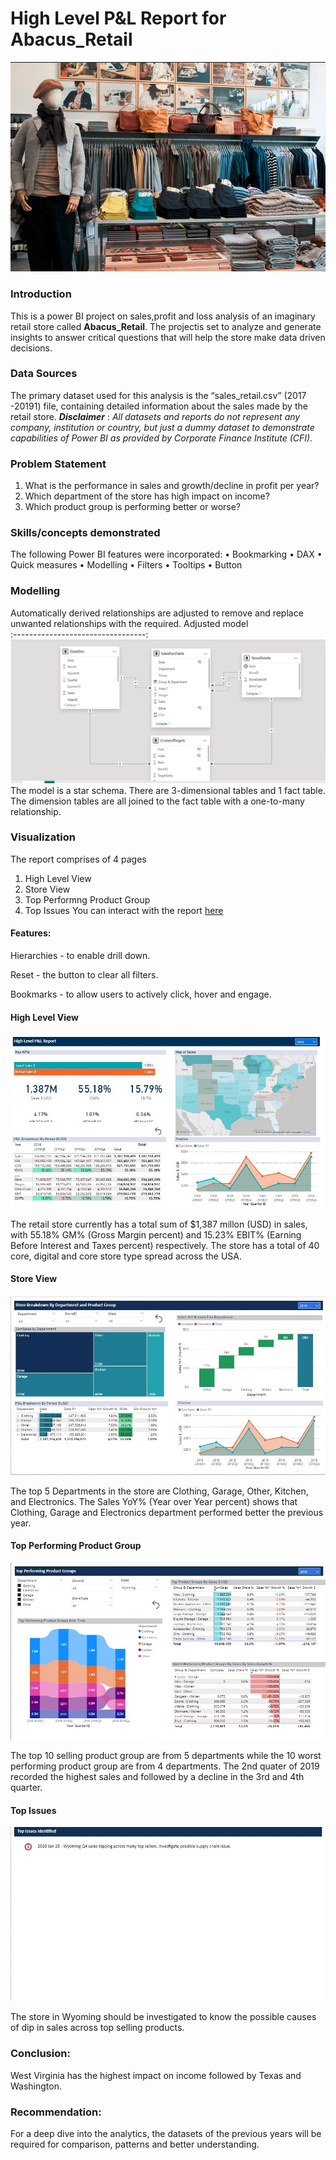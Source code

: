 # High Level P&L Report for Abacus_Retail

![](intro_image.jpg)

### Introduction
This is a power BI project on sales,profit and loss analysis of an imaginary retail store called **Abacus_Retail**. The projectis set to analyze and generate insights to answer critical questions that will help the store make data driven decisions.

### Data Sources
The primary dataset used for this analysis is the “sales_retail.csv” (2017 -20191) file, containing detailed information about the sales made by the retail store.
**_Disclaimer_** : _All datasets and reports do not represent any company, institution or country, but just a dummy dataset to demonstrate capabilities of Power BI as provided by Corporate Finance Institute (CFI)._

### Problem Statement
1.	What is the performance in sales and growth/decline in profit per year?
2.	Which department of the store has high impact on income?
3.	Which product group is performing better or worse?

### Skills/concepts demonstrated
The following Power BI features were incorporated:
•	Bookmarking
•	DAX
•	Quick measures
•	Modelling
•	Filters
•	Tooltips
•	Button

### Modelling
Automatically derived relationships are adjusted to remove and replace unwanted relationships with the required.
Adjusted model                   
:---------------------------------:
![](model.jpg)
The model is a star schema.
There are 3-dimensional tables and 1 fact table. The dimension tables are all joined to the fact table with a one-to-many relationship.


### Visualization
The report comprises of 4 pages
1.	High Level View
2.	Store View
3.	Top Performng Product Group
4.	Top Issues
You can interact with the report [here](https://app.powerbi.com/groups/me/reports/0db28b16-0f77-417f-b399-96ef6b2be7e9/ReportSection?experience=power-bi)

#### Features:

Hierarchies - to enable drill down.

Reset - the button to clear all filters.

Bookmarks - to allow users to actively click, hover and engage.

#### High Level View
![](High_Level_View.jpg)

The retail store currently has a total sum of $1,387 millon (USD) in sales, with 55.18% GM% (Gross Margin percent) and 15.23% EBIT% (Earning Before Interest and Taxes percent) respectively.
The store has a total of 40 core, digital and core store type spread across the USA.


#### Store View

![](Store_View.jpg)

The top 5 Departments in the store are Clothing, Garage, Other, Kitchen, and Electronics. 
The Sales YoY% (Year over Year percent) shows that Clothing, Garage and Electronics department performed better the previous year.

#### Top Performing Product Group

![](Top_Performing_Product_Group.jpg)

The top 10 selling product group are from 5 departments while the 10 worst performing product group are from 4 departments.
The 2nd quater of 2019 recorded the highest sales and followed by a decline in the 3rd and 4th quarter. 

#### Top Issues

![](Top_Issues.jpg)

The store in Wyoming should be investigated to know the possible causes of dip in sales across top selling products.

### Conclusion:
West Virginia has the highest impact on income followed by Texas and Washington.

### Recommendation:
For a deep dive into the analytics, the datasets of the previous years will be required for comparison, patterns and better understanding.



